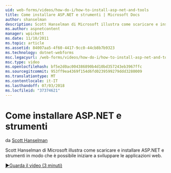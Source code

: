 ```yaml
---
uid: web-forms/videos/how-do-i/how-to-install-asp-net-and-tools
title: Come installare ASP.NET e strumenti | Microsoft Docs
author: shanselman
description: Scott Hanselman di Microsoft illustra come scaricare e installare ASP.NET e strumenti in modo che è possibile iniziare a sviluppare le applicazioni web.
ms.author: aspnetcontent
manager: wpickett
ms.date: 11/10/2011
ms.topic: article
ms.assetid: 84007aa5-4f60-4417-9cc0-44cb8b7b9323
ms.technology: dotnet-webforms
msc.legacyurl: /web-forms/videos/how-do-i/how-to-install-asp-net-and-tools
msc.type: video
ms.openlocfilehash: bf5e2d0ac004386890b4d10bd357243eb3967ffc
ms.sourcegitcommit: 953ff9ea4369f154d6fd0239599279ddd3280009
ms.translationtype: MT
ms.contentlocale: it-IT
ms.lasthandoff: 07/03/2018
ms.locfileid: "37374621"
---
```

<a name="how-to-install-aspnet-and-tools"></a>Come installare ASP.NET e strumenti
====================
da [Scott Hanselman](https://github.com/shanselman)

Scott Hanselman di Microsoft illustra come scaricare e installare ASP.NET e strumenti in modo che è possibile iniziare a sviluppare le applicazioni web.

[&#9654;Guarda il video (3 minuti)](https://channel9.msdn.com/Blogs/ASP-NET-Site-Videos/how-to-install-asp-net-and-tools)
